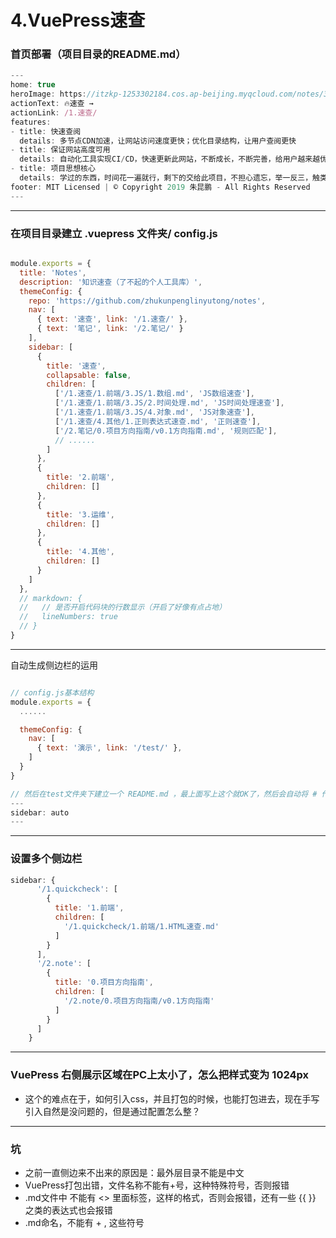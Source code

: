 # 4.VuePress速查

### 首页部署（项目目录的README.md）

```javascript
---
home: true
heroImage: https://itzkp-1253302184.cos.ap-beijing.myqcloud.com/notes/3.png
actionText: 🔥速查 →
actionLink: /1.速查/
features:
- title: 快速查阅
  details: 多节点CDN加速，让网站访问速度更快；优化目录结构，让用户查阅更快
- title: 保证网站高度可用
  details: 自动化工具实现CI/CD，快速更新此网站，不断成长，不断完善，给用户越来越优质的体验
- title: 项目思想核心
  details: 学过的东西，时间花一遍就行，剩下的交给此项目，不担心遗忘，举一反三，触类旁通，这是项目达到的最终效果，此项目可能达不到最终效果，但是作为另一个可以达到此效果项目（no996happy）的前置知识库还是可以的
footer: MIT Licensed | © Copyright 2019 朱昆鹏 - All Rights Reserved
---
```

---

### 在项目目录建立 .vuepress 文件夹/ config.js

```javascript

module.exports = {
  title: 'Notes',
  description: '知识速查（了不起的个人工具库）',
  themeConfig: {
    repo: 'https://github.com/zhukunpenglinyutong/notes',
    nav: [
      { text: '速查', link: '/1.速查/' },
      { text: '笔记', link: '/2.笔记/' }
    ],
    sidebar: [
      {
        title: '速查',
        collapsable: false,
        children: [
          ['/1.速查/1.前端/3.JS/1.数组.md', 'JS数组速查'],
          ['/1.速查/1.前端/3.JS/2.时间处理.md', 'JS时间处理速查'],
          ['/1.速查/1.前端/3.JS/4.对象.md', 'JS对象速查'],
          ['/1.速查/4.其他/1.正则表达式速查.md', '正则速查'],
          ['/2.笔记/0.项目方向指南/v0.1方向指南.md', '规则匹配'],
          // ......
        ]
      },
      {
        title: '2.前端',
        children: []
      },
      {
        title: '3.运维',
        children: []
      },
      {
        title: '4.其他',
        children: []
      }
    ]
  },
  // markdown: {
  //   // 是否开启代码块的行数显示（开启了好像有点占地）
  //   lineNumbers: true
  // }
}

```

---

自动生成侧边栏的运用

```javascript

// config.js基本结构
module.exports = {
  ......

  themeConfig: {
    nav: [
      { text: '演示', link: '/test/' },
    ]
  }
}

// 然后在test文件夹下建立一个 README.md ，最上面写上这个就OK了，然后会自动将 # 作为一级，## 作为二级 ### 作为三级
---
sidebar: auto
---
```

---

### 设置多个侧边栏

```javascript
sidebar: {
      '/1.quickcheck': [
        {
          title: '1.前端',
          children: [
            '/1.quickcheck/1.前端/1.HTML速查.md'
          ]
        }
      ],
      '/2.note': [
        {
          title: '0.项目方向指南',
          children: [
            '/2.note/0.项目方向指南/v0.1方向指南'
          ]
        }
      ]
    }
```

---

### VuePress 右侧展示区域在PC上太小了，怎么把样式变为 1024px

- 这个的难点在于，如何引入css，并且打包的时候，也能打包进去，现在手写引入自然是没问题的，但是通过配置怎么整？

---

### 坑

- 之前一直侧边来不出来的原因是：最外层目录不能是中文
- VuePress打包出错，文件名称不能有+号，这种特殊符号，否则报错
- .md文件中 不能有 <> 里面标签，这样的格式，否则会报错，还有一些 {{ }} 之类的表达式也会报错
- .md命名，不能有 + , 这些符号